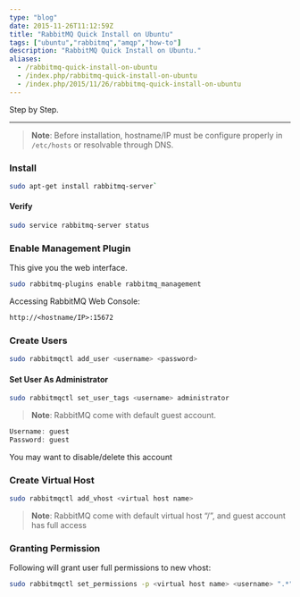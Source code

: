 ```yaml
---
type: "blog"
date: 2015-11-26T11:12:59Z
title: "RabbitMQ Quick Install on Ubuntu"
tags: ["ubuntu","rabbitmq","amqp","how-to"]
description: "RabbitMQ Quick Install on Ubuntu."
aliases:
  - /rabbitmq-quick-install-on-ubuntu
  - /index.php/rabbitmq-quick-install-on-ubuntu
  - /index.php/2015/11/26/rabbitmq-quick-install-on-ubuntu
---
```

Step by Step.
<!--more-->

---

> __Note__: Before installation, hostname/IP must be configure properly in `/etc/hosts` or resolvable through DNS.

### Install

```sh
sudo apt-get install rabbitmq-server`
```

#### Verify

```sh
sudo service rabbitmq-server status
```

### Enable Management Plugin

This give you the web interface.

```sh
sudo rabbitmq-plugins enable rabbitmq_management
```

Accessing RabbitMQ Web Console:

```txt
http://<hostname/IP>:15672
```

### Create Users

```sh
sudo rabbitmqctl add_user <username> <password>
```

#### Set User As Administrator

```sh
sudo rabbitmqctl set_user_tags <username> administrator
```

> __Note__: RabbitMQ come with default guest account.

```js
Username: guest
Password: guest
```

You may want to disable/delete this account

### Create Virtual Host

```sh
sudo rabbitmqctl add_vhost <virtual host name>
```

> __Note__: RabbitMQ come with default virtual host “/”, and guest account has full access

### Granting Permission

Following will grant user full permissions to new vhost:

```sh
sudo rabbitmqctl set_permissions -p <virtual host name> <username> ".*" ".*" ".*"
```
